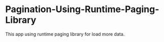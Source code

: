 # Pagination-Using-Runtime-Paging-Library
This app using runtime paging library for load more data.
